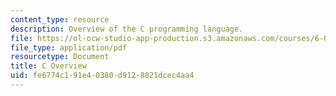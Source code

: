 ```yaml
---
content_type: resource
description: Overview of the C programming language.
file: https://ol-ocw-studio-app-production.s3.amazonaws.com/courses/6-004-computation-structures-spring-2009/fe6774c191e40380d9128821dcec4aa4_MIT6_004s09_study_c_overview.pdf
file_type: application/pdf
resourcetype: Document
title: C Overview
uid: fe6774c1-91e4-0380-d912-8821dcec4aa4
---
```

